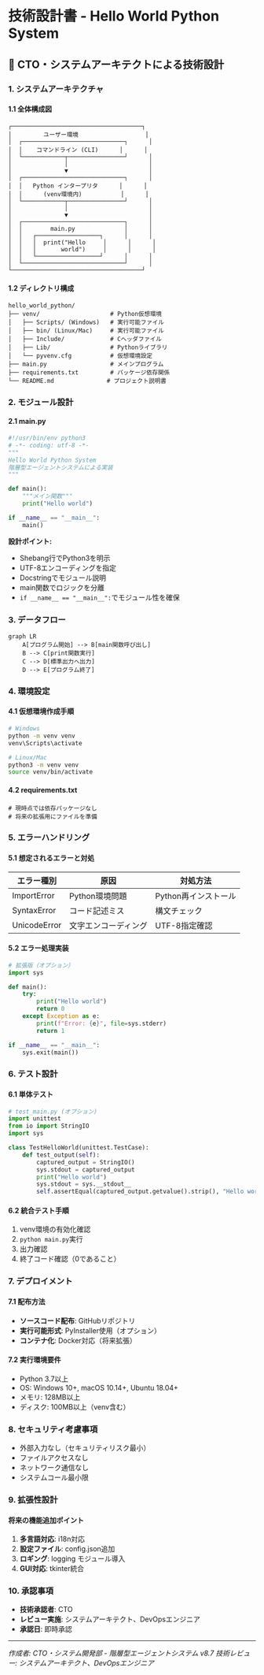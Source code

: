 # 技術設計書 - Hello World Python System

## 🎯 CTO・システムアーキテクトによる技術設計

### 1. システムアーキテクチャ

#### 1.1 全体構成図
```
┌─────────────────────────────────────┐
│         ユーザー環境                   │
│  ┌─────────────────────────────┐      │
│  │    コマンドライン (CLI)      │      │
│  └────────────┬────────────────┘      │
│               │                       │
│               ▼                       │
│  ┌─────────────────────────────┐      │
│  │   Python インタープリタ      │      │
│  │      (venv環境内)           │      │
│  └────────────┬────────────────┘      │
│               │                       │
│               ▼                       │
│  ┌─────────────────────────────┐      │
│  │        main.py              │      │
│  │   ┌──────────────────┐      │      │
│  │   │  print("Hello     │      │      │
│  │   │       world")     │      │      │
│  │   └──────────────────┘      │      │
│  └─────────────────────────────┘      │
└─────────────────────────────────────┘
```

#### 1.2 ディレクトリ構成
```
hello_world_python/
├── venv/                    # Python仮想環境
│   ├── Scripts/ (Windows)   # 実行可能ファイル
│   ├── bin/ (Linux/Mac)     # 実行可能ファイル
│   ├── Include/             # Cヘッダファイル
│   ├── Lib/                 # Pythonライブラリ
│   └── pyvenv.cfg           # 仮想環境設定
├── main.py                  # メインプログラム
├── requirements.txt         # パッケージ依存関係
└── README.md               # プロジェクト説明書
```

### 2. モジュール設計

#### 2.1 main.py
```python
#!/usr/bin/env python3
# -*- coding: utf-8 -*-
"""
Hello World Python System
階層型エージェントシステムによる実装
"""

def main():
    """メイン関数"""
    print("Hello world")

if __name__ == "__main__":
    main()
```

**設計ポイント:**
- Shebang行でPython3を明示
- UTF-8エンコーディングを指定
- Docstringでモジュール説明
- main関数でロジックを分離
- `if __name__ == "__main__":`でモジュール性を確保

### 3. データフロー

```mermaid
graph LR
    A[プログラム開始] --> B[main関数呼び出し]
    B --> C[print関数実行]
    C --> D[標準出力へ出力]
    D --> E[プログラム終了]
```

### 4. 環境設定

#### 4.1 仮想環境作成手順
```bash
# Windows
python -m venv venv
venv\Scripts\activate

# Linux/Mac
python3 -m venv venv
source venv/bin/activate
```

#### 4.2 requirements.txt
```
# 現時点では依存パッケージなし
# 将来の拡張用にファイルを準備
```

### 5. エラーハンドリング

#### 5.1 想定されるエラーと対処
| エラー種別 | 原因 | 対処方法 |
|-----------|------|----------|
| ImportError | Python環境問題 | Python再インストール |
| SyntaxError | コード記述ミス | 構文チェック |
| UnicodeError | 文字エンコーディング | UTF-8指定確認 |

#### 5.2 エラー処理実装
```python
# 拡張版（オプション）
import sys

def main():
    try:
        print("Hello world")
        return 0
    except Exception as e:
        print(f"Error: {e}", file=sys.stderr)
        return 1

if __name__ == "__main__":
    sys.exit(main())
```

### 6. テスト設計

#### 6.1 単体テスト
```python
# test_main.py (オプション)
import unittest
from io import StringIO
import sys

class TestHelloWorld(unittest.TestCase):
    def test_output(self):
        captured_output = StringIO()
        sys.stdout = captured_output
        print("Hello world")
        sys.stdout = sys.__stdout__
        self.assertEqual(captured_output.getvalue().strip(), "Hello world")
```

#### 6.2 統合テスト手順
1. venv環境の有効化確認
2. `python main.py`実行
3. 出力確認
4. 終了コード確認（0であること）

### 7. デプロイメント

#### 7.1 配布方法
- **ソースコード配布**: GitHubリポジトリ
- **実行可能形式**: PyInstaller使用（オプション）
- **コンテナ化**: Docker対応（将来拡張）

#### 7.2 実行環境要件
- Python 3.7以上
- OS: Windows 10+, macOS 10.14+, Ubuntu 18.04+
- メモリ: 128MB以上
- ディスク: 100MB以上（venv含む）

### 8. セキュリティ考慮事項

- 外部入力なし（セキュリティリスク最小）
- ファイルアクセスなし
- ネットワーク通信なし
- システムコール最小限

### 9. 拡張性設計

#### 将来の機能追加ポイント
1. **多言語対応**: i18n対応
2. **設定ファイル**: config.json追加
3. **ロギング**: logging モジュール導入
4. **GUI対応**: tkinter統合

### 10. 承認事項

- **技術承認者**: CTO
- **レビュー実施**: システムアーキテクト、DevOpsエンジニア
- **承認日**: 即時承認

---
*作成者: CTO・システム開発部 - 階層型エージェントシステム v8.7*
*技術レビュー: システムアーキテクト、DevOpsエンジニア*